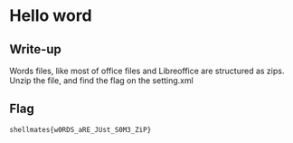 # Hello word

## Write-up

Words files, like most of office files and Libreoffice are structured as zips.
Unzip the file, and find the flag on the setting.xml

## Flag

`shellmates{w0RDS_aRE_JUst_S0M3_ZiP}`
